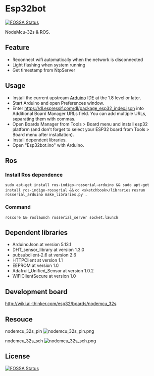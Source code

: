 # Esp32bot
[![FOSSA Status](https://app.fossa.io/api/projects/git%2Bgithub.com%2FSoyM%2FEsp32bot.svg?type=shield)](https://app.fossa.io/projects/git%2Bgithub.com%2FSoyM%2FEsp32bot?ref=badge_shield)

NodeMcu-32s & ROS.

## Feature

* Reconnect wifi automatically when the network is disconnected
* Light flashing when system running
* Get timestamp from NtpServer

## Usage

* Install the current upstream [Arduino](https://www.arduino.cc/en/Main/Software) IDE at the 1.8 level or later. 
* Start Arduino and open Preferences window.
* Enter https://dl.espressif.com/dl/package_esp32_index.json into Additional Board Manager URLs field. You can add multiple URLs, separating them with commas.
* Open Boards Manager from Tools > Board menu and install esp32 platform (and don't forget to select your ESP32 board from Tools > Board menu after installation).
* Install dependent libraries.
* Open "Esp32bot.ino" with Arduino.

## Ros
### Install Ros dependence
`sudo apt-get install ros-indigo-rosserial-arduino && sudo apt-get install ros-indigo-rosserial &&`
`cd <sketchbook>/libraries`
`rosrun rosserial_arduino make_libraries.py .`
### Command
`roscore && roslaunch rosserial_server socket.launch`

## Dependent libraries
* ArduinoJson at version 5.13.1 
* DHT_sensor_library at version 1.3.0
* pubsubclient-2.6 at version 2.6 
* HTTPClient at version 1.1 
* EEPROM at version 1.0
* Adafruit_Unified_Sensor at version 1.0.2 
* WiFiClientSecure at version 1.0

## Development board

http://wiki.ai-thinker.com/esp32/boards/nodemcu_32s

## Resouce

nodemcu_32s_pin
![nodemcu_32s_pin.png](http://wiki.ai-thinker.com/_media/esp32/boards/nodemcu/nodemcu_32s_pin.png)

nodemcu_32s_sch
![nodemcu_32s_sch.png](http://wiki.ai-thinker.com/_media/esp32/boards/nodemcu/nodemcu_32s_sch.png)

## License
[![FOSSA Status](https://app.fossa.io/api/projects/git%2Bgithub.com%2FSoyM%2FEsp32bot.svg?type=large)](https://app.fossa.io/projects/git%2Bgithub.com%2FSoyM%2FEsp32bot?ref=badge_large)
